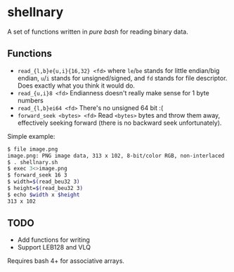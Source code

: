 shellnary
=========

A set of functions written in _pure bash_ for reading binary data.

## Functions

* `read_{l,b}e{u,i}{16,32} <fd>` where `le`/`be` stands for
little endian/big endian, `u`/`i` stands for unsigned/signed,
and `fd` stands for file descriptor. Does exactly what you think
it would do.
* `read_{u,i}8 <fd>` Endianness doesn't really make sense for 1 byte
numbers
* `read_{l,b}ei64 <fd>` There's no unsigned 64 bit :(
* `forward_seek <bytes> <fd>` Read `<bytes>` bytes and throw them away,
effectively seeking forward (there is no backward seek unfortunately).

Simple example:

```bash
$ file image.png
image.png: PNG image data, 313 x 102, 8-bit/color RGB, non-interlaced
$ . shellnary.sh
$ exec 3<>image.png
$ forward_seek 16 3
$ width=$(read_beu32 3)
$ height=$(read_beu32 3)
$ echo $width x $height
313 x 102
```

## TODO

* Add functions for writing
* Support LEB128 and VLQ

Requires bash 4+ for associative arrays.

